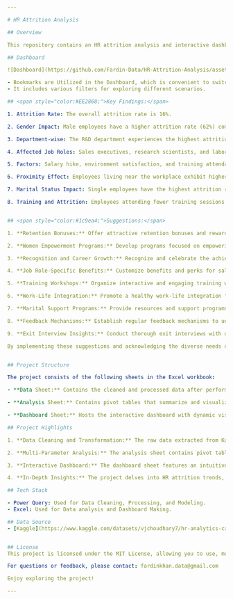 ```yaml
---

# HR Attrition Analysis

## Overview

This repository contains an HR attrition analysis and interactive dashboard project built in Microsoft Excel. The project aims to explore and analyze employee attrition data, providing valuable insights to HR professionals and management.

## Dashboard

![Dashboard](https://github.com/Fardin-Data/HR-Attrition-Analysis/assets/137788371/3540d1e6-ed56-44fc-9ca5-cb6e1186d58a)

- Bookmarks are Utilized in the Dashboard, which is convenient to switch between sheets. 
- It includes various filters for exploring different scenarios.

## <span style="color:#EE2868;">Key Findings:</span>

1. Attrition Rate: The overall attrition rate is 16%.

2. Gender Impact: Male employees have a higher attrition rate (62%) compared to females (38%).

3. Department-wise: The R&D department experiences the highest attrition.

4. Affected Job Roles: Sales executives, research scientists, and laboratory technicians show higher attrition.

5. Factors: Salary hike, environment satisfaction, and training attendance influence attrition.

6. Proximity Effect: Employees living near the workplace exhibit higher attrition.

7. Marital Status Impact: Single employees have the highest attrition rate, followed by married employees.

8. Training and Attrition: Employees attending fewer training sessions exhibit higher attrition.


## <span style="color:#1c9ea4;">Suggestions:</span>

1. **Retention Bonuses:** Offer attractive retention bonuses and rewards for high-performing male employees, creating a strong incentive to stay with the organization and fostering loyalty.

2. **Women Empowerment Programs:** Develop programs focused on empowering female employees, providing mentorship and leadership opportunities to enhance their career progression and loyalty.

3. **Recognition and Career Growth:** Recognize and celebrate the achievements of employees in the R&D department, ensuring their contributions are acknowledged and providing clear paths for career advancement.

4. **Job Role-Specific Benefits:** Customize benefits and perks for sales executives, research scientists, and laboratory technicians, ensuring their needs are met and fostering a sense of belonging.

5. **Training Workshops:** Organize interactive and engaging training workshops that cater to diverse learning styles, motivating employees of all backgrounds to participate and grow professionally.

6. **Work-Life Integration:** Promote a healthy work-life integration for employees living nearby, offering flexible working hours and remote work options when possible.

7. **Marital Support Programs:** Provide resources and support programs for single employees, married employees, and those going through life changes like divorce, to help them navigate work and personal life effectively.

8. **Feedback Mechanisms:** Establish regular feedback mechanisms to understand employee concerns and act promptly to improve overall job satisfaction and retention.

9. **Exit Interview Insights:** Conduct thorough exit interviews with departing employees to gather valuable feedback and insights into the reasons for attrition.

By implementing these suggestions and acknowledging the diverse needs of employees, the organization can create a more inclusive and engaged workforce, leading to reduced attrition and increased overall productivity.


## Project Structure

The project consists of the following sheets in the Excel workbook:

- **Data Sheet:** Contains the cleaned and processed data after performing data cleaning, merging, and transformations using Power Query. The raw data, originally in three separate sheets, has been consolidated and enriched with new columns for analysis purposes.

- **Analysis Sheet:** Contains pivot tables that summarize and visualize key insights from the cleaned data. It presents correlations between employee attrition and various parameters, including salary hikes, performance ratings, department-wise attrition, and other relevant factors impacting attrition.

- **Dashboard Sheet:** Hosts the interactive dashboard with dynamic visualizations and slicers. The dashboard utilizes the cleaned data to present key findings and allow users to interactively explore the data.

## Project Highlights

1. **Data Cleaning and Transformation:** The raw data extracted from Kaggle, distributed across multiple sheets, has been cleaned, merged, and processed using Power Query. This ensures data integrity and accuracy for analysis.

2. **Multi-Parameter Analysis:** The analysis sheet contains pivot tables exploring various parameters influencing attrition, such as salary hikes, performance ratings, department-wise attrition, and more. This comprehensive approach provides a deeper understanding of employee churn patterns.

3. **Interactive Dashboard:** The dashboard sheet features an intuitive and interactive interface, allowing users to filter and visualize data through slicers, charts, and graphs. It enables HR professionals and management to gain actionable insights.

4. **In-Depth Insights:** The project delves into HR attrition trends, identifies potential risk areas, and highlights opportunities for employee retention strategies. The visualization of data aids in better decision-making.

## Tech Stack

- Power Query: Used for Data Cleaning, Processing, and Modeling.
- Excel: Used for Data analysis and Dashboard Making.

## Data Source
- [Kaggle](https://www.kaggle.com/datasets/vjchoudhary7/hr-analytics-case-study).


## License
This project is licensed under the MIT License, allowing you to use, modify, and distribute the code and visuals while maintaining the original license terms.

For questions or feedback, please contact: fardinkhan.data@gmail.com

Enjoy exploring the project!

---
```

